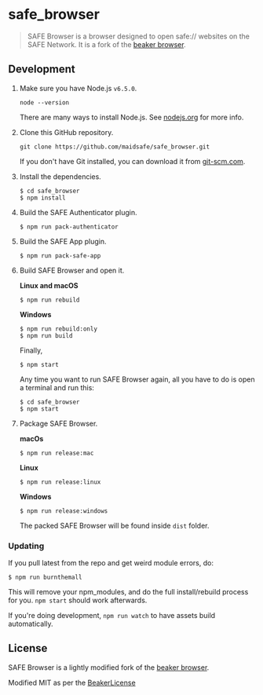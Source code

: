 # safe_browser

> SAFE Browser is a browser designed to open safe:// websites on the SAFE Network. It is a fork of the [beaker browser](https://github.com/pfrazee/beaker/).

## Development

1. Make sure you have Node.js `v6.5.0`.

    ```shell
    node --version
    ```

    There are many ways to install Node.js. See [nodejs.org](https://nodejs.org/en/download/) for more info.

2. Clone this GitHub repository.

    ```shell
    git clone https://github.com/maidsafe/safe_browser.git
    ```
  
    If you don't have Git installed, you can download it from [git-scm.com](https://git-scm.com/downloads).

3. Install the dependencies.

    ``` shell
    $ cd safe_browser
    $ npm install
    ```

4. Build the SAFE Authenticator plugin.

    ```
    $ npm run pack-authenticator
    ```
    
5. Build the SAFE App plugin.

    ```
    $ npm run pack-safe-app
    ```

6. Build SAFE Browser and open it.
  
    **Linux and macOS**
    
    ```
    $ npm run rebuild
    ```
    
    **Windows** 
    
    ```
    $ npm run rebuild:only
    $ npm run build
    ```
    Finally,
    
    ```
    $ npm start
    ```

    Any time you want to run SAFE Browser again, all you have to do is open a terminal and run this:

    ``` shell
    $ cd safe_browser
    $ npm start
    ```

7. Package SAFE Browser.
 
    **macOs**
   ```
   $ npm run release:mac
   ```
   
   **Linux**
   ```
   $ npm run release:linux
   ```
   
   **Windows**
   ```
   $ npm run release:windows
   ```
   
    The packed SAFE Browser will be found inside `dist` folder.
    
### Updating

If you pull latest from the repo and get weird module errors, do:

```shell
$ npm run burnthemall
```

This will remove your npm_modules, and do the full install/rebuild process for you. `npm start` should work afterwards.

If you're doing development, `npm run watch` to have assets build automatically.

## License

SAFE Browser is a lightly modified fork of the [beaker browser](https://www.beakerbrowser.com/).

Modified MIT as per the [BeakerLicense](https://github.com/joshuef/beaker/blob/master/BEAKER_LICENSE.md)
